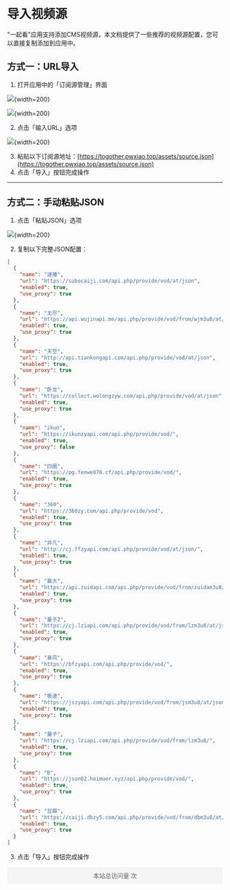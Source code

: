 # 导入视频源

"一起看"应用支持添加CMS视频源，本文档提供了一些推荐的视频源配置，您可以直接复制添加到应用中。

## 方式一：URL导入
1. 打开应用中的「订阅源管理」界面



![](../assets/imgs/1.jpg){width=200}

![](../assets/imgs/2.jpg){width=200}

2. 点击「输入URL」选项

![](../assets/imgs/3.jpg){width=200}

3. 粘贴以下订阅源地址：[https://togother.pwxiao.top/assets/source.json](https://togother.pwxiao.top/assets/source.json)
4. 点击「导入」按钮完成操作

---

## 方式二：手动粘贴JSON
1. 点击「粘贴JSON」选项

![](../assets/imgs/4.jpg){width=200}

2. 复制以下完整JSON配置：

```json
[
  {
    "name": "速播",
    "url": "https://subocaiji.com/api.php/provide/vod/at/json",
    "enabled": true,
    "use_proxy": true
  },
  {
    "name": "无尽",
    "url": "https://api.wujinapi.me/api.php/provide/vod/from/wjm3u8/at/json/",
    "enabled": true,
    "use_proxy": true
  },
  {
    "name": "天空",
    "url": "http://api.tiankongapi.com/api.php/provide/vod/at/json",
    "enabled": true,
    "use_proxy": true
  },
  {
    "name": "卧龙",
    "url": "https://collect.wolongzyw.com/api.php/provide/vod/at/json",
    "enabled": true,
    "use_proxy": true
  },
  {
    "name": "ikun",
    "url": "https://ikunzyapi.com/api.php/provide/vod/",
    "enabled": true,
    "use_proxy": false
  },
  {
    "name": "四圈",
    "url": "https://pg.fenwe078.cf/api.php/provide/vod/",
    "enabled": true,
    "use_proxy": true
  },
  {
    "name": "360",
    "url": "https://360zy.com/api.php/provide/vod",
    "enabled": true,
    "use_proxy": true
  },
  {
    "name": "非凡",
    "url": "http://cj.ffzyapi.com/api.php/provide/vod/at/json/",
    "enabled": true,
    "use_proxy": true
  },
  {
    "name": "最大",
    "url": "https://api.zuidapi.com/api.php/provide/vod/from/zuidam3u8/",
    "enabled": true,
    "use_proxy": true
  },
  {
    "name": "量子2",
    "url": "https://cj.lziapi.com/api.php/provide/vod/from/lzm3u8/at/json",
    "enabled": true,
    "use_proxy": true
  },
  {
    "name": "暴风",
    "url": "https://bfzyapi.com/api.php/provide/vod/",
    "enabled": true,
    "use_proxy": true
  },
  {
    "name": "极速",
    "url": "https://jszyapi.com/api.php/provide/vod/from/jsm3u8/at/json",
    "enabled": true,
    "use_proxy": true
  },
  {
    "name": "量子",
    "url": "https://cj.lziapi.com/api.php/provide/vod/from/lzm3u8/",
    "enabled": true,
    "use_proxy": true
  },
  {
    "name": "B",
    "url": "https://json02.heimuer.xyz/api.php/provide/vod/",
    "enabled": true,
    "use_proxy": true
  },
  {
    "name": "豆瓣",
    "url": "https://caiji.dbzy5.com/api.php/provide/vod/from/dbm3u8/at/josn/",
    "enabled": true,
    "use_proxy": true
  }
]
```

3. 点击「导入」按钮完成操作


<div style="text-align: center; padding: 10px; margin: 10px 0; background-color: #f5f5f5; border-radius: 5px;">
  <script async src="//busuanzi.ibruce.info/busuanzi/2.3/busuanzi.pure.mini.js"></script>
  <span id="busuanzi_container_site_pv" style="font-size: 14px; color: #666;">
    本站总访问量 <span id="busuanzi_value_site_pv" style="font-weight: bold; color: #1976D2;"></span> 次
  </span>
</div>

